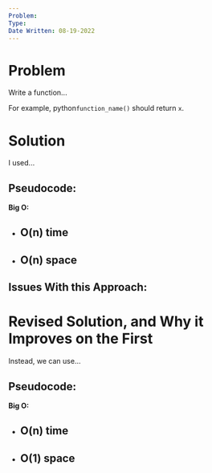```yaml
---
Problem:
Type:
Date Written: 08-19-2022
---
```


# Problem
Write a function...

For example, python```function_name()``` should return ```x```.

# Solution
I used...

**Pseudocode:**
- 

**Big O:**
- O(n) time
  - 
- O(n) space
  - 

**Issues With this Approach:**
- 

# Revised Solution, and Why it Improves on the First
Instead, we can use...

**Pseudocode:**
- 

**Big O:**
- O(n) time
  - 
- O(1) space
  - 